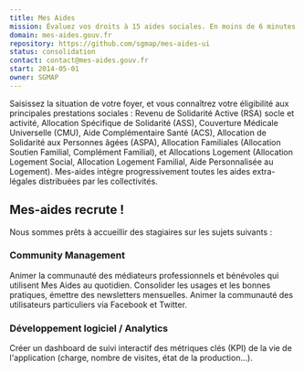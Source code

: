 ```yaml
---
title: Mes Aides
mission: Évaluez vos droits à 15 aides sociales. En moins de 6 minutes.
domain: mes-aides.gouv.fr
repository: https://github.com/sgmap/mes-aides-ui
status: consolidation
contact: contact@mes-aides.gouv.fr
start: 2014-05-01
owner: SGMAP
---
```


Saisissez la situation de votre foyer, et vous connaîtrez votre éligibilité aux principales prestations sociales : Revenu de Solidarité Active (RSA) socle et activité, Allocation Spécifique de Solidarité (ASS), Couverture Médicale Universelle (CMU), Aide Complémentaire Santé (ACS), Allocation de Solidarité aux Personnes âgées (ASPA), Allocation Familiales (Allocation Soutien Familial, Complément Familial), et Allocations Logement (Allocation Logement Social, Allocation Logement Familial, Aide Personnalisée au Logement). Mes-aides intègre progressivement toutes les aides extra-légales distribuées par les collectivités.


## Mes-aides recrute !

Nous sommes prêts à accueillir des stagiaires sur les sujets suivants :

### Community Management

Animer la communauté des médiateurs professionnels et bénévoles qui utilisent Mes Aides au quotidien. Consolider les usages et les bonnes pratiques, émettre des newsletters mensuelles. Animer la communauté des utilisateurs particuliers via Facebook et Twitter.

### Développement logiciel / Analytics

Créer un dashboard de suivi interactif des métriques clés (KPI) de la vie de l'application (charge, nombre de visites, état de la production…).
